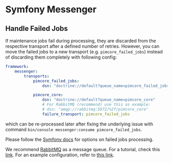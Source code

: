 # Symfony Messenger

## Handle Failed Jobs

If maintenance jobs fail during processing, they are discarded from the respective transport after a defined number of retries. 
However, you can move the failed jobs to a new transport (e.g. `pimcore_failed_jobs`) instead of discarding them completely with following config:
```yaml
framework:
    messenger:
        transports:
            pimcore_failed_jobs:
                dsn: "doctrine://default?queue_name=pimcore_failed_jobs&table_name=messenger_messages_pimcore_failed"

            pimcore_core:
                dsn: "doctrine://default?queue_name=pimcore_core"
                # For RabbitMQ (recommend) use this as example:
                # dsn: "amqp://rabbitmq:5672/%2f/pimcore_core"
                failure_transport: pimcore_failed_jobs
```
which can be re-processed later after fixing the underlying issue with command `bin/console messenger:consume pimcore_failed_jobs`.

Please follow the [Symfony docs](https://symfony.com/doc/current/messenger.html#saving-retrying-failed-messages) for options on failed jobs processing.

We recommend [RabbitMQ](https://www.rabbitmq.com/#getstarted) as a message queue. For a tutorial, check this [link](https://www.rabbitmq.com/tutorials/tutorial-one-php.html). For an example configuration, refer to [this link](https://github.com/pimcore/skeleton/blob/11.x/.docker/messenger.yaml).
